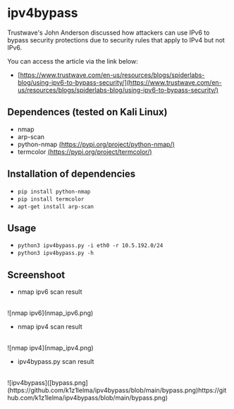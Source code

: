 # ipv4bypass

Trustwave's John Anderson discussed how attackers can use IPv6 to bypass security protections due to security rules that apply to IPv4 but not IPv6.

You can access the article via the link below:

* [https://www.trustwave.com/en-us/resources/blogs/spiderlabs-blog/using-ipv6-to-bypass-security/](https://www.trustwave.com/en-us/resources/blogs/spiderlabs-blog/using-ipv6-to-bypass-security/)

## Dependences (tested on Kali Linux)

* nmap
* arp-scan
* python-nmap [(https://pypi.org/project/python-nmap/)](https://pypi.org/project/python-nmap/)
* termcolor [(https://pypi.org/project/termcolor/)](https://pypi.org/project/termcolor/)

## Installation of dependencies

* `pip install python-nmap`
* `pip install termcolor`
* `apt-get install arp-scan`

## Usage

* `python3 ipv4bypass.py -i eth0 -r 10.5.192.0/24`
* `python3 ipv4bypass.py -h`

## Screenshoot
* nmap ipv6 scan result
</br>
![nmap ipv6](nmap_ipv6.png)

* nmap ipv4 scan result
</br>
![nmap ipv4](nmap_ipv4.png)

* ipv4bypass.py scan result
</br>
![ipv4bypass]([bypass.png](https://github.com/k1z1lelma/ipv4bypass/blob/main/bypass.png)https://github.com/k1z1lelma/ipv4bypass/blob/main/bypass.png)

